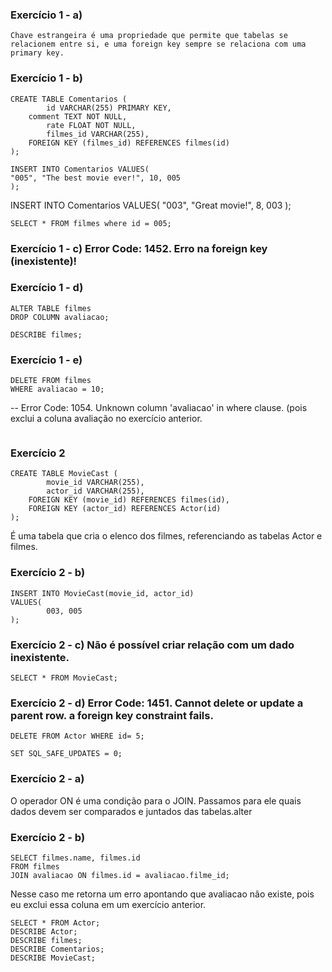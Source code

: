 ### Exercício 1 - a) 
    Chave estrangeira é uma propriedade que permite que tabelas se relacionem entre si, e uma foreign key sempre se relaciona com uma primary key.

### Exercício 1 - b) 
```
CREATE TABLE Comentarios (
		id VARCHAR(255) PRIMARY KEY,
    comment TEXT NOT NULL,
		rate FLOAT NOT NULL,
        filmes_id VARCHAR(255),
    FOREIGN KEY (filmes_id) REFERENCES filmes(id)
);
```
```
INSERT INTO Comentarios VALUES(
"005", "The best movie ever!", 10, 005
);
```
INSERT INTO Comentarios VALUES(
"003", "Great movie!", 8, 003
);
```
SELECT * FROM filmes where id = 005;
```
### Exercício 1 - c) Error Code: 1452. Erro na foreign key (inexistente)!

### Exercício 1 - d)
```
ALTER TABLE filmes
DROP COLUMN avaliacao;
```
```
DESCRIBE filmes;
```

### Exercício 1 - e) 
```
DELETE FROM filmes
WHERE avaliacao = 10;
```
-- Error Code: 1054. Unknown column 'avaliacao' in where clause. (pois exclui a coluna avaliação no exercício anterior.
```
```
### Exercício 2
```
CREATE TABLE MovieCast (
		movie_id VARCHAR(255),
		actor_id VARCHAR(255),
    FOREIGN KEY (movie_id) REFERENCES filmes(id),
    FOREIGN KEY (actor_id) REFERENCES Actor(id)
);
```
É uma tabela que cria o elenco dos filmes, referenciando as tabelas Actor e filmes.

### Exercício 2 - b)
```
INSERT INTO MovieCast(movie_id, actor_id)
VALUES(
		003, 005
);
```

### Exercício 2 - c) Não é possível criar relação com um dado inexistente.
```
SELECT * FROM MovieCast;
```

### Exercício 2 - d) Error Code: 1451. Cannot delete or update a parent row. a foreign key constraint fails. 
```
DELETE FROM Actor WHERE id= 5;
```
```
SET SQL_SAFE_UPDATES = 0;
```
### Exercício 2 - a) 
O operador ON é uma condição para o JOIN. Passamos para ele quais dados devem ser comparados e juntados das tabelas.alter

### Exercício 2 - b)
```
SELECT filmes.name, filmes.id
FROM filmes
JOIN avaliacao ON filmes.id = avaliacao.filme_id;
```
Nesse caso me retorna um erro apontando que avaliacao não existe, pois eu exclui essa coluna em um exercício anterior.
```
SELECT * FROM Actor;
DESCRIBE Actor;
DESCRIBE filmes;
DESCRIBE Comentarios;
DESCRIBE MovieCast;
```